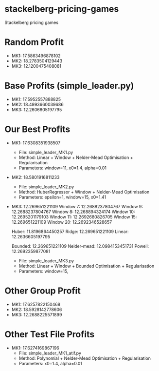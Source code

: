 # stackelberg-pricing-games

Stackelberg pricing games

# Random Profit

- MK1: 17.5863496878102
- MK2: 18.2783504129443
- MK3: 12.1200475408081

# Base Profits (simple_leader.py)

- MK1: 17.5952557888825
- MK2: 18.4993660039686
- MK3: 12.2606605197795

# Our Best Profits

- MK1: 17.6308351938507

  - File: simple_leader_MK1.py
  - Method: Linear + Window + Nelder-Mead Optimisation + Regularisation
  - Parameters: window=11, x0=1.4, alpha=0.01

- MK2: 18.5801916811233

  - File: simple_leader_MK2.py
  - Method: HuberRegressor + Window + Nelder-Mead Optimisation
  - Parameters: epsilon=1, window=15, x0=1.41

- MK3: 12.269651221109
  Window 7: 12.2688237804767
  Window 9: 12.2688237804767
  Window 8: 12.268894324174
  Window 10: 12.2695201179103
  Window 11: 12.2692680826705
  Window 15: 12.269651221109
  Window 20: 12.2692346528657

  Huber: 11.8196864450257
  Ridge: 12.269651221109
  Linear: 12.2636605197795

  Bounded: 12.269651221109
  Nelder-mead: 12.0984153451731
  Powell: 12.2692359877081

  - File: simple_leader_MK3.py
  - Method: Linear + Window + Bounded Optimisation + Regularisation
  - Parameters: window=15,

# Other Group Profit

- MK1: 17.6257822150468
- MK2: 18.5928142778606
- MK3: 12.2688225571899

# Other Test File Profits

- MK1: 17.6274169867196
  - File: simple_leader_MK1_atif.py
  - Method: Polynomial + Nelder-Mead Optimisation + Regularisation
  - Parameters: x0=1.4, alpha=0.01
